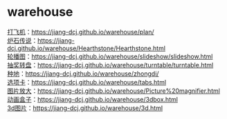 # warehouse
<a href="https://jiang-dcj.github.io/warehouse/plan/" target="blank">打飞机</a>：<a href="https://jiang-dcj.github.io/warehouse/plan/" target="blank">https://jiang-dcj.github.io/warehouse/plan/</a>
<br>
<a href="https://jiang-dcj.github.io/warehouse/Hearthstone/Hearthstone.html" target="blank">炉石传说</a>：https://jiang-dcj.github.io/warehouse/Hearthstone/Hearthstone.html
<br>
<a href="https://jiang-dcj.github.io/warehouse/slideshow/slideshow.html" target="blank">轮播图</a>：https://jiang-dcj.github.io/warehouse/slideshow/slideshow.html
<br>
<a href="https://jiang-dcj.github.io/warehouse/turntable/turntable.html" target="blank">抽奖转盘</a>：https://jiang-dcj.github.io/warehouse/turntable/turntable.html
<br>
<a href="https://jiang-dcj.github.io/warehouse/zhongdi/" target="blank">种地</a>：https://jiang-dcj.github.io/warehouse/zhongdi/
<br>
<a href="https://jiang-dcj.github.io/warehouse/tabs.html" target="blank">选项卡</a>：https://jiang-dcj.github.io/warehouse/tabs.html
<br>
<a href="https://jiang-dcj.github.io/warehouse/Picture%20magnifier.html" target="blank">图片放大</a>：https://jiang-dcj.github.io/warehouse/Picture%20magnifier.html
<br>
<a href="https://jiang-dcj.github.io/warehouse/3dbox.html" target="blank">动画盒子</a>：https://jiang-dcj.github.io/warehouse/3dbox.html
<br>
<a href="https://jiang-dcj.github.io/warehouse/3d.html" target="blank">3d图片</a>：https://jiang-dcj.github.io/warehouse/3d.html
